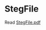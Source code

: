 # StegFile

Read [StegFile.pdf](https://github.com/VictorGuedes/StegFile/blob/master/StegFile.pdf) 
